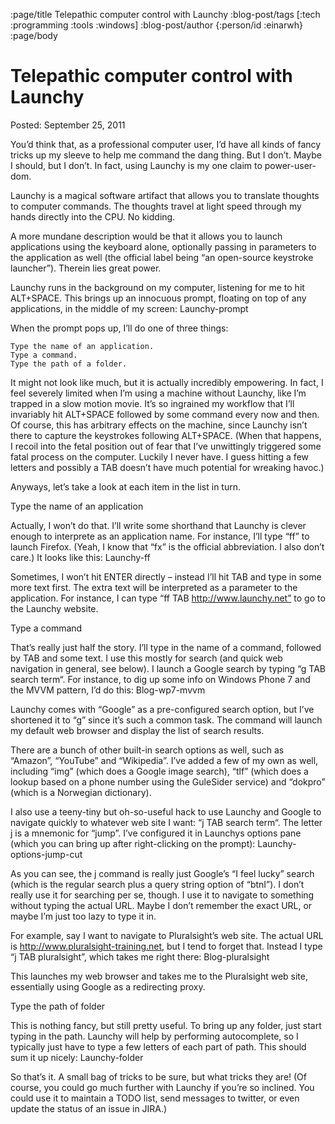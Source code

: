 :page/title Telepathic computer control with Launchy
:blog-post/tags [:tech :programming :tools :windows]
:blog-post/author {:person/id :einarwh}
:page/body

# Telepathic computer control with Launchy

Posted: September 25, 2011

You’d think that, as a professional computer user, I’d have all kinds of fancy tricks up my sleeve to help me command the dang thing. But I don’t. Maybe I should, but I don’t. In fact, using Launchy is my one claim to power-user-dom.

Launchy is a magical software artifact that allows you to translate thoughts to computer commands. The thoughts travel at light speed through my hands directly into the CPU. No kidding.

A more mundane description would be that it allows you to launch applications using the keyboard alone, optionally passing in parameters to the application as well (the official label being “an open-source keystroke launcher”). Therein lies great power.

Launchy runs in the background on my computer, listening for me to hit ALT+SPACE. This brings up an innocuous prompt, floating on top of any applications, in the middle of my screen:
Launchy-prompt

When the prompt pops up, I’ll do one of three things:

    Type the name of an application.
    Type a command.
    Type the path of a folder.

It might not look like much, but it is actually incredibly empowering. In fact, I feel severely limited when I’m using a machine without Launchy, like I’m trapped in a slow motion movie. It’s so ingrained my workflow that I’ll invariably hit ALT+SPACE followed by some command every now and then. Of course, this has arbitrary effects on the machine, since Launchy isn’t there to capture the keystrokes following ALT+SPACE. (When that happens, I recoil into the fetal position out of fear that I’ve unwittingly triggered some fatal process on the computer. Luckily I never have. I guess hitting a few letters and possibly a TAB doesn’t have much potential for wreaking havoc.)

Anyways, let’s take a look at each item in the list in turn.

Type the name of an application

Actually, I won’t do that. I’ll write some shorthand that Launchy is clever enough to interprete as an application name. For instance, I’ll type “ff” to launch Firefox. (Yeah, I know that “fx” is the official abbreviation. I also don’t care.) It looks like this:
Launchy-ff

Sometimes, I won’t hit ENTER directly – instead I’ll hit TAB and type in some more text first. The extra text will be interpreted as a parameter to the application. For instance, I can type “ff TAB http://www.launchy.net” to go to the Launchy website.

Type a command

That’s really just half the story. I’ll type in the name of a command, followed by TAB and some text. I use this mostly for search (and quick web navigation in general, see below). I launch a Google search by typing “g TAB search term“. For instance, to dig up some info on Windows Phone 7 and the MVVM pattern, I’d do this:
Blog-wp7-mvvm

Launchy comes with “Google” as a pre-configured search option, but I’ve shortened it to “g” since it’s such a common task. The command will launch my default web browser and display the list of search results.

There are a bunch of other built-in search options as well, such as “Amazon”, “YouTube” and “Wikipedia”. I’ve added a few of my own as well, including “img” (which does a Google image search), “tlf” (which does a lookup based on a phone number using the GuleSider service) and “dokpro” (which is a Norwegian dictionary).

I also use a teeny-tiny but oh-so-useful hack to use Launchy and Google to navigate quickly to whatever web site I want: “j TAB search term“. The letter j is a mnemonic for “jump”. I’ve configured it in Launchys options pane (which you can bring up after right-clicking on the prompt):
Launchy-options-jump-cut

As you can see, the j command is really just Google’s “I feel lucky” search (which is the regular search plus a query string option of “btnI”). I don’t really use it for searching per se, though. I use it to navigate to something without typing the actual URL. Maybe I don’t remember the exact URL, or maybe I’m just too lazy to type it in.

For example, say I want to navigate to Pluralsight’s web site. The actual URL is http://www.pluralsight-training.net, but I tend to forget that. Instead I type “j TAB pluralsight”, which takes me right there:
Blog-pluralsight

This launches my web browser and takes me to the Pluralsight web site, essentially using Google as a redirecting proxy.

Type the path of folder

This is nothing fancy, but still pretty useful. To bring up any folder, just start typing in the path. Launchy will help by performing autocomplete, so I typically just have to type a few letters of each part of path. This should sum it up nicely:
Launchy-folder

So that’s it. A small bag of tricks to be sure, but what tricks they are! (Of course, you could go much further with Launchy if you’re so inclined. You could use it to maintain a TODO list, send messages to twitter, or even update the status of an issue in JIRA.)